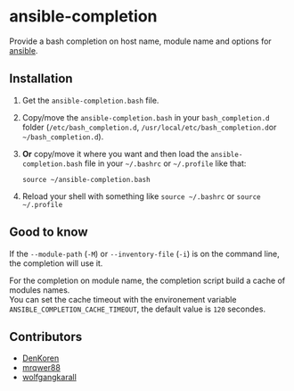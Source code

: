 ansible-completion
==================
Provide a bash completion on host name, module name and options for [ansible](https://github.com/ansible/ansible "ansible git repository").

Installation
------------

 1. Get the `ansible-completion.bash` file.

 2. Copy/move the `ansible-completion.bash` in your `bash_completion.d`
    folder (`/etc/bash_completion.d`, `/usr/local/etc/bash_completion.d`or `~/bash_completion.d`).

 3. **Or** copy/move it where you want and then load the `ansible-completion.bash` file in your `~/.bashrc` or `~/.profile` like that:

 		source ~/ansible-completion.bash

 4. Reload your shell with something like `source ~/.bashrc` or `source ~/.profile`

Good to know
------------
If the `--module-path` (`-M`) or `--inventory-file` (`-i`) is on the command line, the completion will use it.

For the completion on module name, the completion script build a cache of modules names.<br />
You can set the cache timeout with the environement variable `ANSIBLE_COMPLETION_CACHE_TIMEOUT`, the default value is `120` secondes.

Contributors
-----------
- [DenKoren](https://github.com/DenKoren)
- [mrqwer88](https://github.com/mrqwer88)
- [wolfgangkarall](https://github.com/wolfgangkarall)
